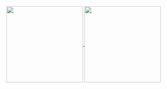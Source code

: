 <a href="https://github.com/rai-pramana">
  <img height=200 align="center" src="https://github-readme-stats.vercel.app/api?username=rai-pramana" />
  <img height=200 align="center" src="https://github-readme-stats.vercel.app/api/top-langs?username=rai-pramana&layout=compact&langs_count=8&card_width=320" />
</a>
